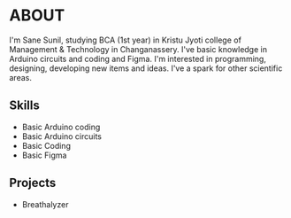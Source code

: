 <h1><b>ABOUT</b></h1>

<p>I'm Sane Sunil, studying BCA (1st year) in Kristu Jyoti college of Management & Technology in Changanassery.
I've basic knowledge in Arduino circuits and coding and Figma. I'm interested in programming, designing, 
developing new items and ideas. I've a spark for other scientific areas.</p>

<h2>Skills</h2>
<ul>
  <li>Basic Arduino coding</li>
  <li>Basic Arduino circuits</li>
  <li>Basic Coding</li>
  <li>Basic Figma</li>
</ul>
<h2>Projects</h2>
<ul>
  <li>Breathalyzer</li>
</ul>
